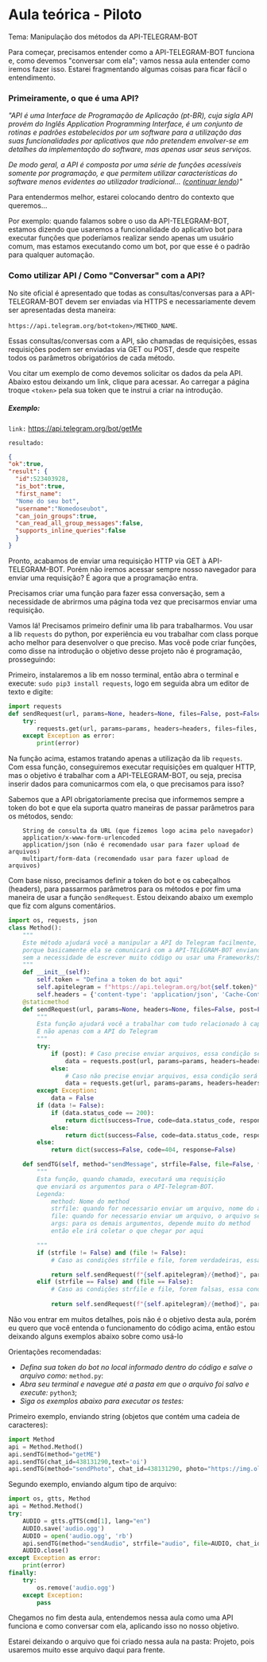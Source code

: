 # Aula teórica - Piloto

Tema: Manipulação dos métodos da API-TELEGRAM-BOT

Para começar, precisamos entender como a API-TELEGRAM-BOT funciona e, como devemos "conversar com ela"; vamos nessa aula entender como iremos fazer isso. Estarei fragmentando algumas coisas para ficar fácil o entendimento.

### Primeiramente, o que é uma API?

*"API é uma Interface de Programação de Aplicação (pt-BR), cuja sigla API provém do Inglês Application Programming Interface, é um conjunto de rotinas e padrões estabelecidos por um software para a utilização das suas funcionalidades por aplicativos que não pretendem envolver-se em detalhes da implementação do software, mas apenas usar seus serviços.*

*De modo geral, a API é composta por uma série de funções acessíveis somente por programação, e que permitem utilizar características do software menos evidentes ao utilizador tradicional... ([continuar lendo](https://pt.wikipedia.org/wiki/Interface_de_programa%C3%A7%C3%A3o_de_aplica%C3%A7%C3%B5es))"*

Para entendermos melhor, estarei colocando dentro do contexto que queremos...

Por exemplo: quando falamos sobre o uso da API-TELEGRAM-BOT, estamos dizendo que usaremos a funcionalidade do aplicativo bot para executar funções que poderíamos realizar sendo apenas um usuário comum, mas estamos executando como um bot, por que esse é o padrão para qualquer automação.

### Como utilizar API / Como "Conversar" com a API?

No site oficial é apresentado que todas as consultas/conversas para a API-TELEGRAM-BOT devem ser enviadas via HTTPS e necessariamente devem ser apresentadas desta maneira:

`https://api.telegram.org/bot<token>/METHOD_NAME`. 

Essas consultas/conversas com a API, são chamadas de requisições, essas requisições podem ser enviadas via GET ou POST, desde que respeite todos os parâmetros obrigatórios de cada método.

Vou citar um exemplo de como devemos solicitar os dados da pela API. Abaixo estou deixando um link, clique para acessar. Ao carregar a página troque `<token>` pela sua token que te instrui a criar na introdução.

##### Exemplo:
`link:` [https://api.telegram.org/bot<token>/getMe](https://api.telegram.org/bot<token>/getMe)

`resultado:`
```json
{
"ok":true,
"result": {
  "id":523403928,
  "is_bot":true,
  "first_name":
  "Nome do seu bot",
  "username":"Nomedoseubot",
  "can_join_groups":true,
  "can_read_all_group_messages":false,
  "supports_inline_queries":false
  }
}
```

Pronto, acabamos de enviar uma requisição HTTP via GET à API-TELEGRAM-BOT. Porém não iremos acessar sempre nosso navegador para enviar uma requisição? É agora que a programação entra.

Precisamos criar uma função para fazer essa conversação, sem a necessidade de abrirmos uma página toda vez que precisarmos enviar uma requisição.

Vamos lá! Precisamos primeiro definir uma lib para trabalharmos. Vou usar a lib `requests` do python, por experiência eu vou trabalhar com class porque acho melhor para desenvolver o que preciso. Mas você pode criar funções, como disse na introdução o objetivo desse projeto não é programação, prosseguindo:

Primeiro, instalaremos a lib em nosso terminal, então abra o terminal e execute: `sudo pip3 install requests`, logo em seguida abra um editor de texto e digite:

```python
import requests
def sendRequest(url, params=None, headers=None, files=False, post=False):
    try:
        requests.get(url, params=params, headers=headers, files=files, post=post)
    except Exception as error:
        print(error)
```

Na função acima, estamos tratando apenas a utilização da lib `requests`. Com essa função, conseguiremos executar requisições em qualquer HTTP, mas o objetivo é trabalhar com a API-TELEGRAM-BOT, ou seja, precisa inserir dados para comunicarmos com ela, o que precisamos para isso?

Sabemos que a API obrigatoriamente precisa que informemos sempre a token do bot e que ela suporta quatro maneiras de passar parâmetros para os métodos, sendo:

```Plain Text
    String de consulta da URL (que fizemos logo acima pelo navegador)
    application/x-www-form-urlencoded
    application/json (não é recomendado usar para fazer upload de arquivos)
    multipart/form-data (recomendado usar para fazer upload de arquivos)
```

Com base nisso, precisamos definir a token do bot e os cabeçalhos (headers), para passarmos parâmetros para os métodos e por fim uma maneira de usar a função `sendRequest`. Estou deixando abaixo um exemplo que fiz com alguns comentários.

```python
import os, requests, json
class Method():
    """
    Este método ajudará você a manipular a API do Telegram facilmente, 
    porque basicamente ela se comunicará com a API-TELEGRAM-BOT enviando os argumentos necessários
    sem a necessidade de escrever muito código ou usar uma Frameworks/SDK/Wrapper para o Telegram.
    """
    def __init__(self):
        self.token = "Defina a token do bot aqui"
        self.apitelegram = f"https://api.telegram.org/bot{self.token}" # Definindo api-telegram-bot
        self.headers = {'content-type': 'application/json', 'Cache-Control': 'no-cache'} # Definindo headers
    @staticmethod
    def sendRequest(url, params=None, headers=None, files=False, post=False):
        """
        Esta função ajudará você a trabalhar com tudo relacionado à captura de dados da Web
        E não apenas com a API do Telegram
        """
        try:
            if (post): # Caso precise enviar arquivos, essa condição será usada.
                data = requests.post(url, params=params, headers=headers, files=files, post=post)
            else:
                # Caso não precise enviar arquivos, essa condição será usada.
                data = requests.get(url, params=params, headers=headers)
        except Exception:
            data = False
        if (data != False):
            if (data.status_code == 200): 
                return dict(success=True, code=data.status_code, response=data.json())
            else:
                return dict(success=False, code=data.status_code, response=data.json())
        else:
            return dict(success=False, code=404, response=False)

    def sendTG(self, method="sendMessage", strfile=False, file=False, **args):
        """
        Esta função, quando chamada, executará uma requisição 
        que enviará os argumentos para o API-Telegram-BOT.
        Legenda:
            method: Nome do method
            strfile: quando for necessario enviar um arquivo, nome do arquivo será indexado aqui
            file: quando for necessario enviar um arquivo, o arquivo será indexado aqui
            args: para os demais argumentos, depende muito do method
            então ele irá coletar o que chegar por aqui

        """
        if (strfile != False) and (file != False):
            # Caso as condições strfile e file, forem verdadeiras, essa condição será usada

            return self.sendRequest(f"{self.apitelegram}/{method}", params=locals()['args'], headers=self.headers, files=dict(strfile=file), post=True)
        elif (strfile == False) and (file == False):
            # Caso as condições strfile e file, forem falsas, essa condição será usada
            
            return self.sendRequest(f"{self.apitelegram}/{method}", params=locals()['args'], headers=self.headers)
```
Não vou entrar em muitos detalhes, pois não é o objetivo desta aula, porém eu quero que você entenda o funcionamento do código acima, então estou deixando alguns exemplos abaixo sobre como usá-lo

Orientações recomendadas:

- *Defina sua token do bot no local informado dentro do código e salve o arquivo como:* `method.py`:
- *Abra seu terminal e navegue até a pasta em que o arquivo foi salvo e execute:* `python3`;
- *Siga os exemplos abaixo para executar os testes:*


Primeiro exemplo, enviando string (objetos que contém uma cadeia de caracteres):

```python
import Method
api = Method.Method()
api.sendTG(method="getME")
api.sendTG(chat_id=438131290,text='oi')
api.sendTG(method="sendPhoto", chat_id=438131290, photo="https://img.olhardigital.com.br/uploads/acervo_imagens/2020/04/r4x3/20200423030657_660_495_-_python.jpg", caption='<b>ping</b>', parse_mode='HTML')
```

Segundo exemplo, enviando algum tipo de arquivo:

```python
import os, gtts, Method
api = Method.Method()
try:
    AUDIO = gtts.gTTS(cmd[1], lang="en")
    AUDIO.save('audio.ogg')
    AUDIO = open('audio.ogg', 'rb')
    api.sendTG(method="sendAudio", strfile="audio", file=AUDIO, chat_id=438131290)
    AUDIO.close()
except Exception as error:
    print(error)
finally:
    try:
        os.remove('audio.ogg')
    except Exception:
        pass
```

Chegamos no fim desta aula, entendemos nessa aula como uma API funciona e como conversar com ela, aplicando isso no nosso objetivo.

Estarei deixando o arquivo que foi criado nessa aula na pasta: Projeto, pois usaremos muito esse arquivo daqui para frente.
